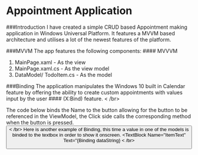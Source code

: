 #  Appointment Application

###Introduction
I have created a simple CRUD based Appointment making application in
Windows Universal Platform. It features a MVVM based architecture and utilises a lot of the newest features of the platform.

###MVVM
The app features the following components: #### MVVVM
1. MainPage.xaml - As the view
2. MainPage.xaml.cs - As the view model
3. DataModel/ TodoItem.cs - As the model

###Binding
The application manipulates the Windows 10 built in Calendar feature by offering the ability to 
create custom appointments with values input by the user #### (X:Bind) feature. < /br>

The code below binds the Name to the button allowing for the button to be referenced in the ViewModel,
the Click side calls the corresponding method when the button is pressed.
	 <Button x:Name="ButtonSearch" Click="ButtonSearch_Click" />
< /br>
Here is another example of Binding, this time a value in one of the models is binded to the textbox in order to show it onscreen.
	<TextBlock Name="ItemText" Text="{Binding dataString}
< /br>


